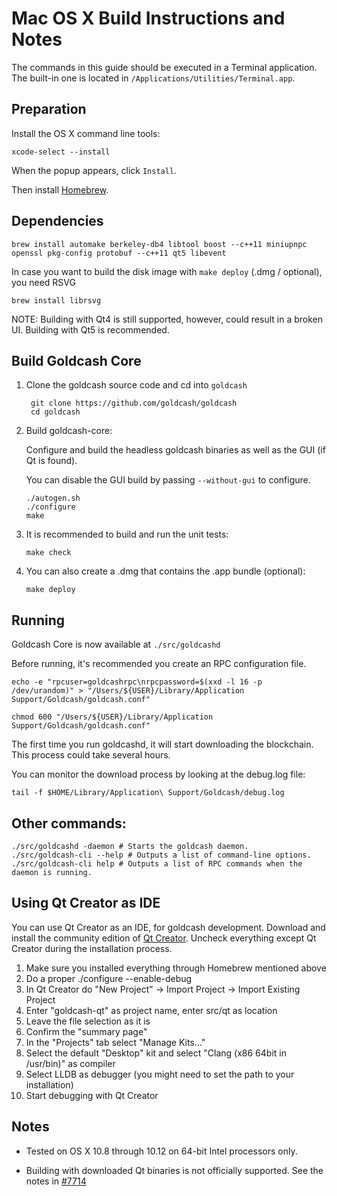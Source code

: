 Mac OS X Build Instructions and Notes
====================================
The commands in this guide should be executed in a Terminal application.
The built-in one is located in `/Applications/Utilities/Terminal.app`.

Preparation
-----------
Install the OS X command line tools:

`xcode-select --install`

When the popup appears, click `Install`.

Then install [Homebrew](http://brew.sh).

Dependencies
----------------------

    brew install automake berkeley-db4 libtool boost --c++11 miniupnpc openssl pkg-config protobuf --c++11 qt5 libevent

In case you want to build the disk image with `make deploy` (.dmg / optional), you need RSVG

    brew install librsvg

NOTE: Building with Qt4 is still supported, however, could result in a broken UI. Building with Qt5 is recommended.

Build Goldcash Core
------------------------

1. Clone the goldcash source code and cd into `goldcash`

        git clone https://github.com/goldcash/goldcash
        cd goldcash

2.  Build goldcash-core:

    Configure and build the headless goldcash binaries as well as the GUI (if Qt is found).

    You can disable the GUI build by passing `--without-gui` to configure.

        ./autogen.sh
        ./configure
        make

3.  It is recommended to build and run the unit tests:

        make check

4.  You can also create a .dmg that contains the .app bundle (optional):

        make deploy

Running
-------

Goldcash Core is now available at `./src/goldcashd`

Before running, it's recommended you create an RPC configuration file.

    echo -e "rpcuser=goldcashrpc\nrpcpassword=$(xxd -l 16 -p /dev/urandom)" > "/Users/${USER}/Library/Application Support/Goldcash/goldcash.conf"

    chmod 600 "/Users/${USER}/Library/Application Support/Goldcash/goldcash.conf"

The first time you run goldcashd, it will start downloading the blockchain. This process could take several hours.

You can monitor the download process by looking at the debug.log file:

    tail -f $HOME/Library/Application\ Support/Goldcash/debug.log

Other commands:
-------

    ./src/goldcashd -daemon # Starts the goldcash daemon.
    ./src/goldcash-cli --help # Outputs a list of command-line options.
    ./src/goldcash-cli help # Outputs a list of RPC commands when the daemon is running.

Using Qt Creator as IDE
------------------------
You can use Qt Creator as an IDE, for goldcash development.
Download and install the community edition of [Qt Creator](https://www.qt.io/download/).
Uncheck everything except Qt Creator during the installation process.

1. Make sure you installed everything through Homebrew mentioned above
2. Do a proper ./configure --enable-debug
3. In Qt Creator do "New Project" -> Import Project -> Import Existing Project
4. Enter "goldcash-qt" as project name, enter src/qt as location
5. Leave the file selection as it is
6. Confirm the "summary page"
7. In the "Projects" tab select "Manage Kits..."
8. Select the default "Desktop" kit and select "Clang (x86 64bit in /usr/bin)" as compiler
9. Select LLDB as debugger (you might need to set the path to your installation)
10. Start debugging with Qt Creator

Notes
-----

* Tested on OS X 10.8 through 10.12 on 64-bit Intel processors only.

* Building with downloaded Qt binaries is not officially supported. See the notes in [#7714](https://github.com/bitcoin/bitcoin/issues/7714)
